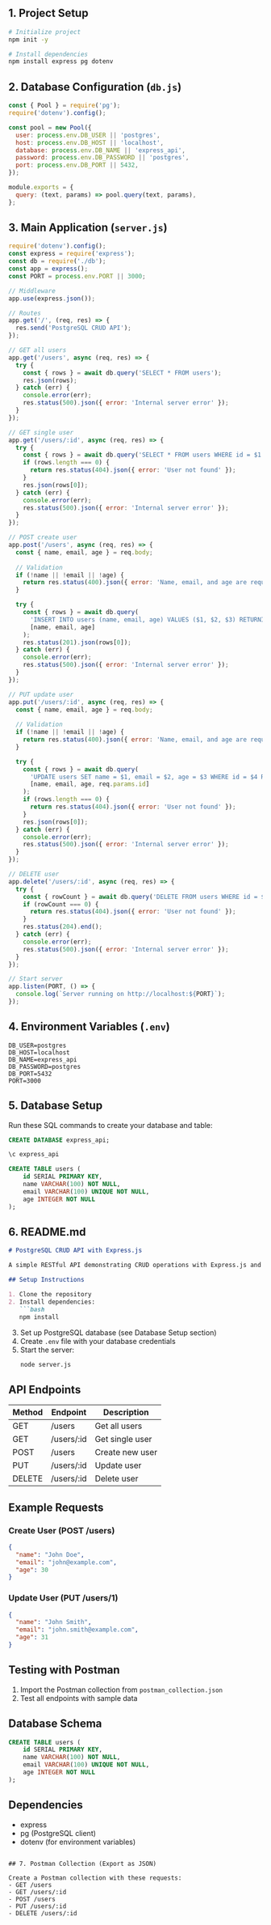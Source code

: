 
## 1. Project Setup

```bash
# Initialize project
npm init -y

# Install dependencies
npm install express pg dotenv
```

## 2. Database Configuration (`db.js`)

```javascript
const { Pool } = require('pg');
require('dotenv').config();

const pool = new Pool({
  user: process.env.DB_USER || 'postgres',
  host: process.env.DB_HOST || 'localhost',
  database: process.env.DB_NAME || 'express_api',
  password: process.env.DB_PASSWORD || 'postgres',
  port: process.env.DB_PORT || 5432,
});

module.exports = {
  query: (text, params) => pool.query(text, params),
};
```

## 3. Main Application (`server.js`)

```javascript
require('dotenv').config();
const express = require('express');
const db = require('./db');
const app = express();
const PORT = process.env.PORT || 3000;

// Middleware
app.use(express.json());

// Routes
app.get('/', (req, res) => {
  res.send('PostgreSQL CRUD API');
});

// GET all users
app.get('/users', async (req, res) => {
  try {
    const { rows } = await db.query('SELECT * FROM users');
    res.json(rows);
  } catch (err) {
    console.error(err);
    res.status(500).json({ error: 'Internal server error' });
  }
});

// GET single user
app.get('/users/:id', async (req, res) => {
  try {
    const { rows } = await db.query('SELECT * FROM users WHERE id = $1', [req.params.id]);
    if (rows.length === 0) {
      return res.status(404).json({ error: 'User not found' });
    }
    res.json(rows[0]);
  } catch (err) {
    console.error(err);
    res.status(500).json({ error: 'Internal server error' });
  }
});

// POST create user
app.post('/users', async (req, res) => {
  const { name, email, age } = req.body;
  
  // Validation
  if (!name || !email || !age) {
    return res.status(400).json({ error: 'Name, email, and age are required' });
  }

  try {
    const { rows } = await db.query(
      'INSERT INTO users (name, email, age) VALUES ($1, $2, $3) RETURNING *',
      [name, email, age]
    );
    res.status(201).json(rows[0]);
  } catch (err) {
    console.error(err);
    res.status(500).json({ error: 'Internal server error' });
  }
});

// PUT update user
app.put('/users/:id', async (req, res) => {
  const { name, email, age } = req.body;
  
  // Validation
  if (!name || !email || !age) {
    return res.status(400).json({ error: 'Name, email, and age are required' });
  }

  try {
    const { rows } = await db.query(
      'UPDATE users SET name = $1, email = $2, age = $3 WHERE id = $4 RETURNING *',
      [name, email, age, req.params.id]
    );
    if (rows.length === 0) {
      return res.status(404).json({ error: 'User not found' });
    }
    res.json(rows[0]);
  } catch (err) {
    console.error(err);
    res.status(500).json({ error: 'Internal server error' });
  }
});

// DELETE user
app.delete('/users/:id', async (req, res) => {
  try {
    const { rowCount } = await db.query('DELETE FROM users WHERE id = $1', [req.params.id]);
    if (rowCount === 0) {
      return res.status(404).json({ error: 'User not found' });
    }
    res.status(204).end();
  } catch (err) {
    console.error(err);
    res.status(500).json({ error: 'Internal server error' });
  }
});

// Start server
app.listen(PORT, () => {
  console.log(`Server running on http://localhost:${PORT}`);
});
```

## 4. Environment Variables (`.env`)

```env
DB_USER=postgres
DB_HOST=localhost
DB_NAME=express_api
DB_PASSWORD=postgres
DB_PORT=5432
PORT=3000
```

## 5. Database Setup

Run these SQL commands to create your database and table:

```sql
CREATE DATABASE express_api;

\c express_api

CREATE TABLE users (
    id SERIAL PRIMARY KEY,
    name VARCHAR(100) NOT NULL,
    email VARCHAR(100) UNIQUE NOT NULL,
    age INTEGER NOT NULL
);
```

## 6. README.md

```markdown
# PostgreSQL CRUD API with Express.js

A simple RESTful API demonstrating CRUD operations with Express.js and PostgreSQL.

## Setup Instructions

1. Clone the repository
2. Install dependencies:
   ```bash
   npm install
   ```
3. Set up PostgreSQL database (see Database Setup section)
4. Create `.env` file with your database credentials
5. Start the server:
   ```bash
   node server.js
   ```

## API Endpoints

| Method | Endpoint    | Description          |
|--------|-------------|----------------------|
| GET    | /users      | Get all users        |
| GET    | /users/:id  | Get single user      |
| POST   | /users      | Create new user      |
| PUT    | /users/:id  | Update user          |
| DELETE | /users/:id  | Delete user          |

## Example Requests

### Create User (POST /users)
```json
{
  "name": "John Doe",
  "email": "john@example.com",
  "age": 30
}
```

### Update User (PUT /users/1)
```json
{
  "name": "John Smith",
  "email": "john.smith@example.com",
  "age": 31
}
```

## Testing with Postman

1. Import the Postman collection from `postman_collection.json`
2. Test all endpoints with sample data

## Database Schema

```sql
CREATE TABLE users (
    id SERIAL PRIMARY KEY,
    name VARCHAR(100) NOT NULL,
    email VARCHAR(100) UNIQUE NOT NULL,
    age INTEGER NOT NULL
);
```

## Dependencies

- express
- pg (PostgreSQL client)
- dotenv (for environment variables)
```

## 7. Postman Collection (Export as JSON)

Create a Postman collection with these requests:
- GET /users
- GET /users/:id
- POST /users
- PUT /users/:id
- DELETE /users/:id
